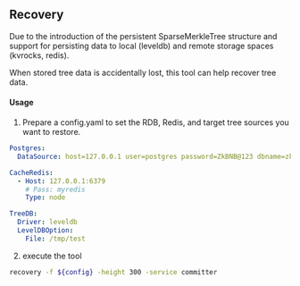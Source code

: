 ## Recovery

Due to the introduction of the persistent SparseMerkleTree structure and support for persisting data to local (leveldb) and remote storage spaces (kvrocks, redis).

When stored tree data is accidentally lost, this tool can help recover tree data.
#### Usage

1. Prepare a config.yaml to set the RDB, Redis, and target tree sources you want to restore.
```yaml
Postgres:
  DataSource: host=127.0.0.1 user=postgres password=ZkBNB@123 dbname=zkbnb port=5432 sslmode=disable

CacheRedis:
  - Host: 127.0.0.1:6379
    # Pass: myredis
    Type: node

TreeDB:
  Driver: leveldb
  LevelDBOption:
    File: /tmp/test
```
2. execute the tool
```sh
recovery -f ${config} -height 300 -service committer
```
